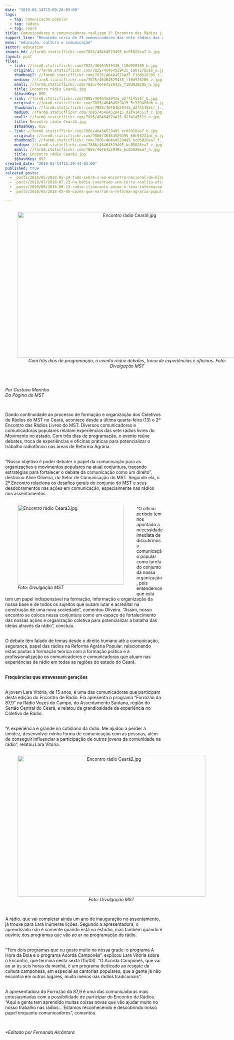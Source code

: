 ```yaml
---
date: "2019-03-14T15:09:28-03:00"
tags:
  - tag: comunicação-popular
  - tag: rádios
  - tag: ceará
title: Comunicadores e comunicadoras realizam 2º Encontro das Rádios Livres do MST no Ceará
support_line: "Reunindo cerca de 25 comunicadores das sete rádios das áreas de Reforma Agrária, o Encontro debate os desafios das rádios do MST"
menu: "educação, cultura e comunicação"
sector: education
images_hd: //farm8.staticflickr.com/7886/46464529495_bc05028ea7_b.jpg
layout: post
files:
  - link: //farm8.staticflickr.com/7825/46464529435_f10d928205_b.jpg
    original: //farm8.staticflickr.com/7825/46464529435_160727d51e_o.jpg
    thumbnail: //farm8.staticflickr.com/7825/46464529435_f10d928205_t.jpg
    medium: //farm8.staticflickr.com/7825/46464529435_f10d928205_z.jpg
    small: //farm8.staticflickr.com/7825/46464529435_f10d928205_n.jpg
    title: Encontro rádio Ceará1.jpg
    $$hashKey: 05D
  - link: //farm8.staticflickr.com/7895/46464529415_d2f414551f_b.jpg
    original: //farm8.staticflickr.com/7895/46464529415_5c329426db_o.jpg
    thumbnail: //farm8.staticflickr.com/7895/46464529415_d2f414551f_t.jpg
    medium: //farm8.staticflickr.com/7895/46464529415_d2f414551f_z.jpg
    small: //farm8.staticflickr.com/7895/46464529415_d2f414551f_n.jpg
    title: Encontro rádio Ceará3.jpg
    $$hashKey: 05G
  - link: //farm8.staticflickr.com/7886/46464529495_bc05028ea7_b.jpg
    original: //farm8.staticflickr.com/7886/46464529495_60e55241dc_o.jpg
    thumbnail: //farm8.staticflickr.com/7886/46464529495_bc05028ea7_t.jpg
    medium: //farm8.staticflickr.com/7886/46464529495_bc05028ea7_z.jpg
    small: //farm8.staticflickr.com/7886/46464529495_bc05028ea7_n.jpg
    title: Encontro rádio Ceará2.jpg
    $$hashKey: 05J
created_date: "2019-03-14T15:29:44-03:00"
published: true
releated_posts:
  - _posts/2018/05/2018-05-24-tudo-sobre-o-6o-encontro-nacional-de-blogueir-s-e-ativistas-digitais.md
  - _posts/2018/07/2018-07-23-na-bahia-juventude-sem-terra-realiza-oficina-de-comunicacao-popular.md
  - _posts/2018/08/2018-08-13-radio-itinerante-anima-e-leva-informacao-a-marcha-nacional-lula-livre.md
  - _posts/2018/05/2018-05-06-vozes-que-narram-a-reforma-agraria-popular.md

---
```

<div style="text-align:center">
<figure class="image" style="display:inline-block"><img alt="Encontro rádio Ceará1.jpg" height="466" src="//farm8.staticflickr.com/7825/46464529435_f10d928205_b.jpg" width="700" />
<figcaption><em>Com tr&ecirc;s dias de programa&ccedil;&atilde;o, o evento re&uacute;ne debates, troca de experi&ecirc;ncias e oficinas. Foto: Divulga&ccedil;&atilde;o MST</em></figcaption>
</figure>
</div>

<p>&nbsp;</p>

<p><em>Por Gustavo Marinho<br />
Da P&aacute;gina do MST</em></p>

<p>&nbsp;</p>

<p>Dando continuidade ao processo de forma&ccedil;&atilde;o e organiza&ccedil;&atilde;o dos Coletivos de R&aacute;dios do MST no Cear&aacute;, acontece desde a &uacute;ltima quarta-feira (13) o 2&ordm; Encontro das R&aacute;dios Livres do MST. Diversos comunicadores e comunicadoras populares relatam experi&ecirc;ncias das sete r&aacute;dios livres do Movimento no estado. Com tr&ecirc;s dias de programa&ccedil;&atilde;o, o evento re&uacute;ne debates, troca de experi&ecirc;ncias e oficinas pr&aacute;ticas para potencializar o trabalho radiof&ocirc;nico nas &aacute;reas de Reforma Agr&aacute;ria.</p>

<p><br />
&ldquo;Nosso objetivo &eacute; poder debater o papel da comunica&ccedil;&atilde;o para as organiza&ccedil;&otilde;es e movimentos populares na atual conjuntura, tra&ccedil;ando estrat&eacute;gias para fortalecer o debate da comunica&ccedil;&atilde;o como um direito&rdquo;, destacou Aline Oliveira, do Setor de Comunica&ccedil;&atilde;o do MST. Segundo ela, o 2&ordm; Encontro relaciona os desafios gerais do conjunto do MST e seus desdobramentos nas a&ccedil;&otilde;es em comunica&ccedil;&atilde;o, especialmente nas r&aacute;dios nos assentamentos.</p>

<figure class="image" style="float:left"><img alt="Encontro rádio Ceará3.jpg" height="255" src="//farm8.staticflickr.com/7895/46464529415_d2f414551f_b.jpg" width="340" />
<figcaption><em>Foto: Divulga&ccedil;&atilde;o MST</em></figcaption>
</figure>

<p><br />
&ldquo;O &uacute;ltimo per&iacute;odo tem nos apontado a necessidade imediata de discutirmos a comunica&ccedil;&atilde;o popular como tarefa do conjunto da nossa organiza&ccedil;&atilde;o, pois entendemos que esta tem um papel indispens&aacute;vel na forma&ccedil;&atilde;o, informa&ccedil;&atilde;o e organiza&ccedil;&atilde;o da nossa base e de todos os sujeitos que ousam lutar e acreditar na constru&ccedil;&atilde;o de uma nova sociedade&rdquo;, comentou Oliveira. &ldquo;Assim, nosso encontro se coloca nessa conjuntura como um espa&ccedil;o de fortalecimento das nossas a&ccedil;&otilde;es e organiza&ccedil;&atilde;o coletiva para potencializar a batalha das ideias atrav&eacute;s da r&aacute;dio&rdquo;, concluiu.</p>

<p><br />
O debate t&ecirc;m falado de temas desde o direito humano at&eacute; a comunica&ccedil;&atilde;o, seguran&ccedil;a, papel das r&aacute;dios na Reforma Agr&aacute;ria Popular, relacionando estas pautas &agrave; forma&ccedil;&atilde;o te&oacute;rica com a forma&ccedil;&atilde;o pr&aacute;tica e &agrave; profissionaliza&ccedil;&atilde;o os comunicadores e comunicadoras que atuam nas experi&ecirc;ncias de r&aacute;dio em todas as regi&otilde;es do estado do Cear&aacute;.</p>

<p><br />
<strong>Frequ&ecirc;ncias que atravessam gera&ccedil;&otilde;es</strong></p>

<p><br />
A jovem Lara Vit&oacute;ria, de 15 anos, &eacute; uma das comunicadoras que participam desta edi&ccedil;&atilde;o do Encontro de R&aacute;dio. Ela apresenta o programa &ldquo;Forroz&atilde;o da 87,9&rdquo; na R&aacute;dio Vozes do Campo, do Assentamento Santana, regi&atilde;o do Sert&atilde;o Central do Cear&aacute;, e relatou da grandiosidade da experi&ecirc;ncia no Coletivo de R&aacute;dio.</p>

<p><br />
&ldquo;A experi&ecirc;ncia &eacute; grande no cotidiano da r&aacute;dio. Me ajudou a perder a timidez, desenvolver minha forma de comunica&ccedil;&atilde;o com as pessoas, al&eacute;m de conseguir influenciar a participa&ccedil;&atilde;o de outros jovens da comunidade na r&aacute;dio&rdquo;, relatou Lara Vit&oacute;ria.</p>

<div style="text-align:center">
<figure class="image" style="display:inline-block"><img alt="Encontro rádio Ceará2.jpg" height="450" src="//farm8.staticflickr.com/7886/46464529495_bc05028ea7_b.jpg" width="600" />
<figcaption><em>Foto: Divulga&ccedil;&atilde;o MST</em></figcaption>
</figure>
</div>

<p><br />
A r&aacute;dio, que vai completar ainda um ano de inaugura&ccedil;&atilde;o no assentamento, j&aacute; trouxe para Lara in&uacute;meras li&ccedil;&otilde;es. Segundo a apresentadora, o aprendizado n&atilde;o &eacute; somente quando est&aacute; no est&uacute;dio, mas tamb&eacute;m quando &eacute; ouvinte dos programas que v&atilde;o ao ar na programa&ccedil;&atilde;o da r&aacute;dio.</p>

<p><br />
&ldquo;Tem dois programas que eu gosto muito na nossa grade: o programa A Hora da Bola e o programa Acorda Campon&ecirc;s&rdquo;, explicou Lara Vit&oacute;ria sobre o Encontro, que termina nesta sexta (15/03). &ldquo;O Acorda Campon&ecirc;s, que vai ao ar &agrave;s seis horas da manh&atilde;, &eacute; um programa dedicado ao resgate da cultura camponesa, em especial as cantorias populares, que a gente j&aacute; n&atilde;o encontra em outros lugares, muito menos nas r&aacute;dios tradicionais&rdquo;.</p>

<p><br />
A apresentadora do Forroz&atilde;o da 87,9 &eacute; uma das comunicadoras mais entusiasmadas com a possibilidade de participar do Encontro de R&aacute;dios. &ldquo;Aqui a gente tem aprendido muitas coisas novas que v&atilde;o ajudar muito no nosso trabalho nas r&aacute;dios... Estamos reconhecendo e descobrindo nosso papel enquanto comunicadores&rdquo;, comentou.</p>

<p>&nbsp;</p>

<p><em>*Editado por Fernanda Alc&acirc;ntara</em></p>

<p>&nbsp;</p>
